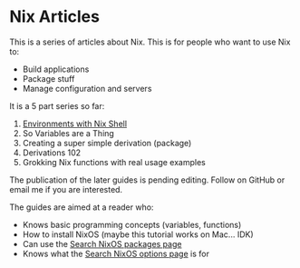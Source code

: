# Nix Articles

This is a series of articles about Nix.  This is for people who want to use Nix to:

* Build applications
* Package stuff
* Manage configuration and servers

It is a 5 part series so far:

1. [Environments with Nix Shell](https://www.sam.today/blog/environments-with-nix-shell-learning-nix-pt-1/)
2. So Variables are a Thing
3. Creating a super simple derivation (package)
4. Derivations 102
5. Grokking Nix functions with real usage examples

The publication of the later guides is pending editing.  Follow on GitHub or email me if you are interested.

The guides are aimed at a reader who:

* Knows basic programming concepts (variables, functions)
* How to install NixOS (maybe this tutorial works on Mac... IDK)
* Can use the [Search NixOS packages page](https://nixos.org/nixos/packages.html)
* Knows what the [Search NixOS options page](https://nixos.org/nixos/options.html) is for
